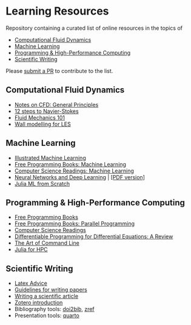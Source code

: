 # Learning Resources

Repository containing a curated list of online resources in the topics of
- [Computational Fluid Dynamics](#computational-fluid-dynamics)
- [Machine Learning](#machine-learning)
- [Programming & High-Performance Computing](#programming--high-performance-computing)
- [Scientific Writing](#scientific-writing)

Please [submit a PR](https://github.com/b-fg/learning-resources/compare) to contribute to the list.

## Computational Fluid Dynamics
- [Notes on CFD: General Principles](https://doc.cfd.direct/notes/cfd-general-principles/)
- [12 steps to Navier-Stokes](https://lorenabarba.com/blog/cfd-python-12-steps-to-navier-stokes/)
- [Fluid Mechanics 101](https://www.youtube.com/@fluidmechanics101)
- [Wall modelling for LES](https://wmles.umd.edu/)

## Machine Learning
- [Illustrated Machine Learning](https://illustrated-machine-learning.github.io/)
- [Free Programming Books: Machine Learning](https://github.com/EbookFoundation/free-programming-books/blob/main/books/free-programming-books-subjects.md#machine-learning)
- [Computer Science Readings: Machine Learning](https://github.com/amilajack/reading/tree/master/Machine_Learning)
- [Neural Networks and Deep Learning](http://neuralnetworksanddeeplearning.com/index.html) | [\[PDF version\]](https://github.com/antonvladyka/neuralnetworksanddeeplearning.com.pdf)
- [Julia ML from Scratch](https://github.com/odsl-team/julia-ml-from-scratch)

## Programming & High-Performance Computing
- [Free Programming Books](https://github.com/EbookFoundation/free-programming-books)
- [Free Programming Books: Parallel Programming](https://github.com/EbookFoundation/free-programming-books/blob/main/books/free-programming-books-subjects.md#parallel-programming)
- [Computer Science Readings](https://github.com/amilajack/reading)
- [Differentiable Programming for Differential Equations: A Review](https://arxiv.org/abs/2406.09699)
- [The Art of Command Line](https://github.com/jlevy/the-art-of-command-line)
- [Julia for HPC](https://jblaschke.github.io/HPC-Julia/)

## Scientific Writing
- [Latex Advice](https://github.com/dspinellis/latex-advice)
- [Guidelines for writing papers](https://github.com/jerabaul29/guidelines_writing_papers)
- [Writing a scientific article](http://halfonlab.ccr.buffalo.edu/other_docs/scientific_paper.pdf)
- [Zotero introduction](https://aweymo-ui.github.io/zotero_intro/)
- Bibliography tools: [doi2bib](https://www.doi2bib.org/), [zref](https://zbib.org/)
- Presentation tools: [quarto](https://quarto.org/docs/presentations/revealjs/)
